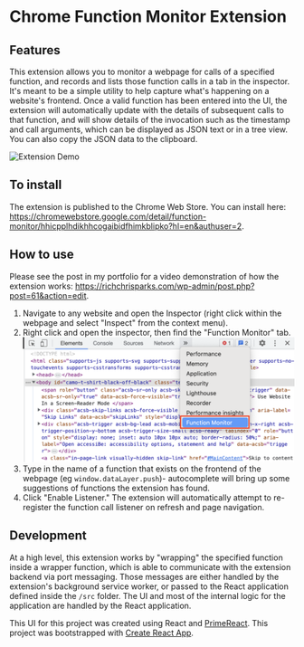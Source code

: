 # Chrome Function Monitor Extension

## Features
This extension allows you to monitor a webpage for calls of a specified function, and records and lists those function calls in a tab in the inspector. It's meant to be a simple utility to help capture what's happening on a website's frontend. Once a valid function has been entered into the UI, the extension will automatically update with the details of subsequent calls to that function, and will show details of the invocation such as the timestamp and call arguments, which can be displayed as JSON text or in a tree view. You can also copy the JSON data to the clipboard.

![Extension Demo](/images/function-monitor-demo.gif)

## To install
The extension is published to the Chrome Web Store. You can install here: https://chromewebstore.google.com/detail/function-monitor/hhicpplhdikhhcogaibidfhimkblipko?hl=en&authuser=2.

## How to use
Please see the post in my portfolio for a video demonstration of how the extension works: https://richchrisparks.com/wp-admin/post.php?post=61&action=edit. 
1. Navigate to any website and open the Inspector (right click within the webpage and select "Inspect" from the context menu). 
2. Right click and open the inspector, then find the "Function Monitor" tab.
![image info](./images/tab-location.png)
3. Type in the name of a function that exists on the frontend of the webpage (eg `window.dataLayer.push`)- autocomplete will bring up some suggestions of functions the extension has found.
4. Click "Enable Listener." The extension will automatically attempt to re-register the function call listener on refresh and page navigation.

## Development
At a high level, this extension works by "wrapping" the specified function inside a wrapper function, which is able to communicate with the extension backend via port messaging. Those messages are either handled by the extension's background service worker, or passed to the React application defined inside the `/src` folder. The UI and most of the internal logic for the application are handled by the React application.

This UI for this project was created using React and [PrimeReact](https://primereact.org/). This project was bootstrapped with [Create React App](https://github.com/facebook/create-react-app).
